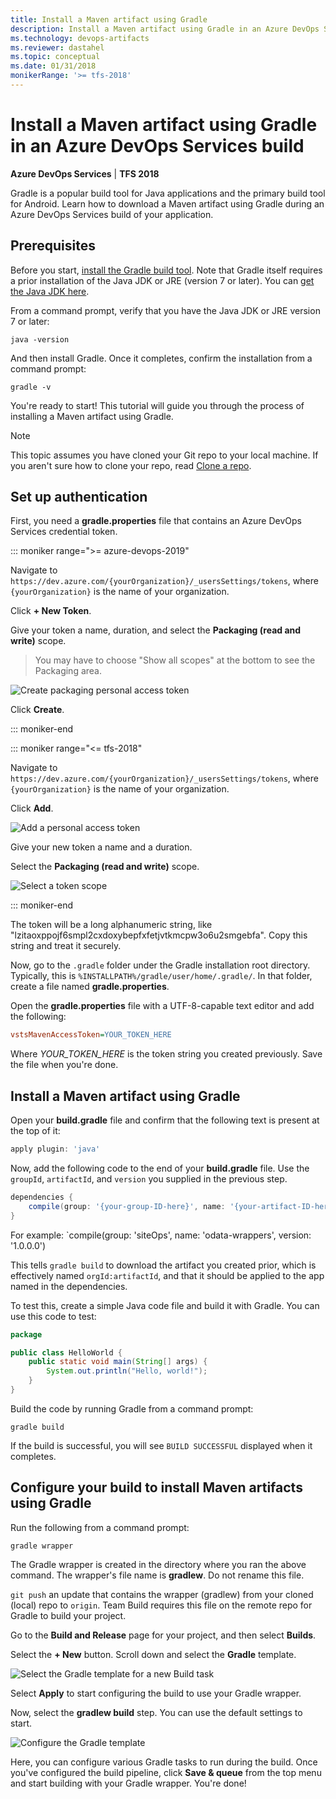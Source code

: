 ```yaml
---
title: Install a Maven artifact using Gradle
description: Install a Maven artifact using Gradle in an Azure DevOps Services build
ms.technology: devops-artifacts
ms.reviewer: dastahel
ms.topic: conceptual
ms.date: 01/31/2018
monikerRange: '>= tfs-2018'
---
```


# Install a Maven artifact using Gradle in an Azure DevOps Services build

**Azure DevOps Services** | **TFS 2018**

Gradle is a popular build tool for Java applications and the primary build tool for Android. Learn how to download a Maven artifact using Gradle during an Azure DevOps Services build of your application.

## Prerequisites

Before you start, [install the Gradle build tool](https://gradle.org/install/). Note that Gradle itself requires a prior installation of the Java JDK or JRE (version 7 or later). You can [get the Java JDK here](https://www.oracle.com/technetwork/java/javase/downloads/index.html).

From a command prompt, verify that you have the Java JDK or JRE version 7 or later:

```cli
java -version
```

And then install Gradle. Once it completes, confirm the installation from a command prompt:

```cli
gradle -v
```

You're ready to start! This tutorial will guide you through the process of installing a Maven artifact using Gradle.

> [!NOTE]
> This topic assumes you have cloned your Git repo to your local machine. If you aren't sure how to clone your repo, read [Clone a repo](/azure/devops/repos/git/clone).

## Set up authentication

First, you need a **gradle.properties** file that contains an Azure DevOps Services credential token.

::: moniker range=">= azure-devops-2019"

Navigate to `https://dev.azure.com/{yourOrganization}/_usersSettings/tokens`, where `{yourOrganization}` is the name of your organization.

Click **+ New Token**.

Give your token a name, duration, and select the **Packaging (read and write)** scope.

> You may have to choose "Show all scopes" at the bottom to see the Packaging area.

![Create packaging personal access token](../media/create-packaging-pat.png)

Click **Create**.

::: moniker-end

::: moniker range="<= tfs-2018"

Navigate to `https://dev.azure.com/{yourOrganization}/_usersSettings/tokens`, where `{yourOrganization}` is the name of your organization.

Click **Add**.

![Add a personal access token](media/add-pat.png)

Give your new token a name and a duration.

Select the **Packaging (read and write)** scope.

![Select a token scope](media/select-scope.png)

::: moniker-end

The token will be a long alphanumeric string, like "lzitaoxppojf6smpl2cxdoxybepfxfetjvtkmcpw3o6u2smgebfa". Copy this string and treat it securely.

Now, go to the `.gradle` folder under the Gradle installation root directory. Typically, this is `%INSTALLPATH%/gradle/user/home/.gradle/`. In that folder, create a file named **gradle.properties**.

Open the **gradle.properties** file with a UTF-8-capable text editor and add the following:

```ini
vstsMavenAccessToken=YOUR_TOKEN_HERE
```

Where _YOUR_TOKEN_HERE_ is the token string you created previously. Save the file when you're done.

## Install a Maven artifact using Gradle

Open your **build.gradle** file and confirm that the following text is present at the top of it:

```groovy
apply plugin: 'java'
```

Now, add the following code to the end of your **build.gradle** file. Use the `groupId`, `artifactId`, and `version` you supplied in the previous step.

```groovy
dependencies {
    compile(group: '{your-group-ID-here}', name: '{your-artifact-ID-here}', version: '{your-version-number-here}')  
}
```

For example: `compile(group: 'siteOps', name: 'odata-wrappers', version: '1.0.0.0')

This tells `gradle build` to download the artifact you created prior, which is effectively named `orgId:artifactId`, and that it should be applied to the app named in the dependencies.

To test this, create a simple Java code file and build it with Gradle. You can use this code to test:

```java
package

public class HelloWorld {
    public static void main(String[] args) {
        System.out.println("Hello, world!");
    }
}
```

Build the code by running Gradle from a command prompt:

```cli
gradle build
```

If the build is successful, you will see `BUILD SUCCESSFUL` displayed when it completes.

## Configure your build to install Maven artifacts using Gradle

Run the following from a command prompt:

```cli
gradle wrapper
```

The Gradle wrapper is created in the directory where you ran the above command. The wrapper's file name is **gradlew**. Do not rename this file.

`git push` an update that contains the wrapper (gradlew) from your cloned (local) repo to `origin`. Team Build requires this file on the remote repo for Gradle to build your project.

Go to the **Build and Release** page for your project, and then select **Builds**.

Select the **+ New** button. Scroll down and select the **Gradle** template.

![Select the Gradle template for a new Build task](media/select-gradle-template.png)

Select **Apply** to start configuring the build to use your Gradle wrapper.

Now, select the **gradlew build** step. You can use the default settings to start.

![Configure the Gradle template](media/gradle-build-template.png)

Here, you can configure various Gradle tasks to run during the build. Once you've configured the build pipeline, click **Save & queue** from the top menu and start building with your Gradle wrapper. You're done!
